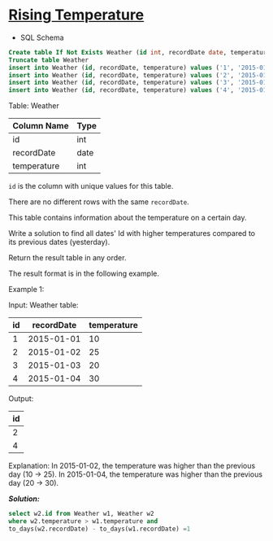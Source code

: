 # [Rising Temperature](https://leetcode.com/problems/rising-temperature/)

* SQL Schema

```sql
Create table If Not Exists Weather (id int, recordDate date, temperature int)
Truncate table Weather
insert into Weather (id, recordDate, temperature) values ('1', '2015-01-01', '10')
insert into Weather (id, recordDate, temperature) values ('2', '2015-01-02', '25')
insert into Weather (id, recordDate, temperature) values ('3', '2015-01-03', '20')
insert into Weather (id, recordDate, temperature) values ('4', '2015-01-04', '30')
```

Table: Weather

| Column Name   | Type    |
|---------------|---------|
| id            | int     |
| recordDate    | date    |
| temperature   | int     |

`id` is the column with unique values for this table.

There are no different rows with the same `recordDate`.

This table contains information about the temperature on a certain day.

Write a solution to find all dates' Id with higher temperatures compared to its previous dates (yesterday).

Return the result table in any order.

The result format is in the following example.

Example 1:

Input:
Weather table:

| id | recordDate | temperature |
|----|------------|-------------|
| 1  | 2015-01-01 | 10          |
| 2  | 2015-01-02 | 25          |
| 3  | 2015-01-03 | 20          |
| 4  | 2015-01-04 | 30          |

Output:

| id |
|----|
| 2  |
| 4  |

Explanation:
In 2015-01-02, the temperature was higher than the previous day (10 -> 25).
In 2015-01-04, the temperature was higher than the previous day (20 -> 30).

_**Solution:**_

```sql
select w2.id from Weather w1, Weather w2
where w2.temperature > w1.temperature and
to_days(w2.recordDate) - to_days(w1.recordDate) =1
```
